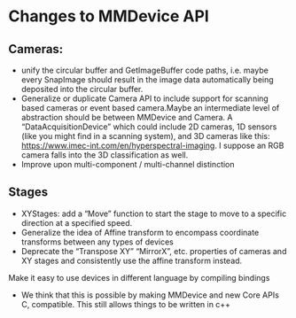# Changes to MMDevice API

## Cameras: 
* unify the circular buffer and GetImageBuffer code paths, i.e. maybe every SnapImage should result in the image data automatically being deposited into the circular buffer. 
* Generalize or duplicate Camera API to include support for scanning based cameras or event based camera.Maybe an intermediate level of abstraction should be between MMDevice and Camera. A “DataAcquisitionDevice” which could include 2D cameras, 1D sensors (like you might find in a scanning system), and 3D cameras like this: https://www.imec-int.com/en/hyperspectral-imaging. I suppose an RGB camera falls into the 3D classification as well.
* Improve upon multi-component / multi-channel distinction

## Stages
* XYStages: add a “Move” function to start the stage to move to a specific direction at a specified speed.
* Generalize the idea of Affine transform to encompass coordinate transforms between any types of devices
* Deprecate the “Transpose XY” “MirrorX”, etc. properties of cameras and XY stages and consistently use the affine transform instead.


Make it easy to use devices in different language by compiling bindings
* We think that this is possible by making MMDevice and new Core APIs C, compatible. This still allows things to be written in c++



